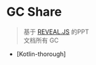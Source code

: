 # GC Share

> 基于 [REVEAL.JS](https://github.com/hakimel/reveal.js#slide-changed-event) 的PPT    
> 文档所有 GC


* [Kotlin-thorough] 
